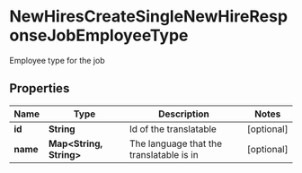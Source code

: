 

# NewHiresCreateSingleNewHireResponseJobEmployeeType

Employee type for the job

## Properties

| Name | Type | Description | Notes |
|------------ | ------------- | ------------- | -------------|
|**id** | **String** | Id of the translatable |  [optional] |
|**name** | **Map&lt;String, String&gt;** | The language that the translatable is in |  [optional] |



